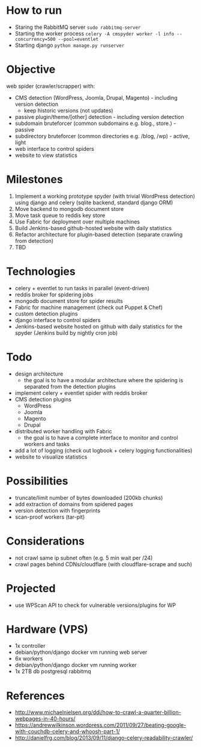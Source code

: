 #  How to run
- Staring the RabbitMQ server `sudo rabbitmq-server`
- Starting the worker process `celery -A cmspyder worker -l info --concurrency=500 --pool=eventlet`
- Starting django `python manage.py runserver`

# Objective
web spider (crawler/scrapper) with:
- CMS detection (WordPress, Joomla, Drupal, Magento) - including version detection
    - keep historic versions (not updates)
- passive plugin/theme/[other] detection - including version detection
- subdomain bruteforcer (common subdomains e.g. blog., store.) - passive
- subdirectory bruteforcer (common directories e.g. /blog, /wp) - active, light
- web interface to control spiders
- website to view statistics

# Milestones
1. Implement a working prototype spyder (with trivial WordPress detection) using django and celery (sqlite backend, standard django ORM)
2. Move backend to mongodb document store
3. Move task queue to reddis key store
4. Use Fabric for deployment over multiple machines
5. Build Jenkins-based github-hosted website with daily statistics
6. Refactor architecture for plugin-based detection (separate crawling from detection)
7. TBD

# Technologies
- celery + eventlet to run tasks in parallel (event-driven)
- reddis broker for spidering jobs
- mongodb document store for spider results
- Fabric for machine management (check out Puppet & Chef)
- custom detection plugins
- django interface to control spiders
- Jenkins-based website hosted on github with daily statistics for the spyder (Jenkins build by nightly cron job)

# Todo
- design architecture
    - the goal is to have a modular architecture where the spidering is separated from
      the detection plugins
- implement celery + eventlet spider with reddis broker
- CMS detection plugins
	- WordPress
	- Joomla
	- Magento
	- Drupal
- distributed worker handling with Fabric
    - the goal is to have a complete interface to monitor and control workers and tasks
- add a lot of logging (check out logbook + celery logging functionalities)
- website to visualize statistics

# Possibilities
- truncate/limit number of bytes downloaded (200kb chunks)
- add extraction of domains from spidered pages
- version detection with fingerprints
- scan-proof workers (tar-pit)

# Considerations
- not crawl same ip subnet often (e.g. 5 min wait per /24)
- crawl pages behind CDNs/cloudflare (with cloudflare-scrape and such)

# Projected
- use WPScan API to check for vulnerable versions/plugins for WP

# Hardware (VPS)
- 1x controller
 - debian/python/django docker vm running web server
- 6x workers
 - debian/python/django docker vm running worker   
- 1x 2TB db
    postgresql
    rabbitmq

# References
- http://www.michaelnielsen.org/ddi/how-to-crawl-a-quarter-billion-webpages-in-40-hours/
- https://andrewwilkinson.wordpress.com/2011/09/27/beating-google-with-couchdb-celery-and-whoosh-part-1/
- http://danielfrg.com/blog/2013/09/11/django-celery-readability-crawler/

